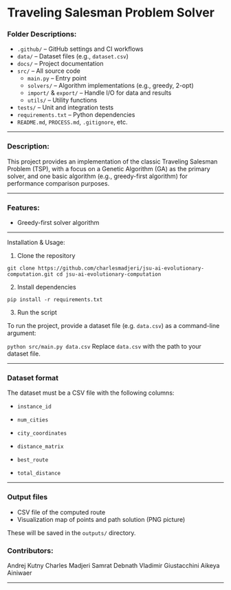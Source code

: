 ﻿#  Traveling Salesman Problem Solver
### Folder Descriptions:

- `.github/` – GitHub settings and CI workflows  
- `data/` – Dataset files (e.g., `dataset.csv`)  
- `docs/` – Project documentation  
- `src/` – All source code  
  - `main.py` – Entry point  
  - `solvers/` – Algorithm implementations (e.g., greedy, 2-opt)  
  - `import/` & `export/` – Handle I/O for data and results  
  - `utils/` – Utility functions  
- `tests/` – Unit and integration tests  
- `requirements.txt` – Python dependencies  
- `README.md`, `PROCESS.md`, `.gitignore`, etc.
*** 


 ### Description: 
 This project provides an implementation of the classic Traveling Salesman Problem (TSP), with a focus on a Genetic Algorithm (GA) as the primary solver, and one basic algorithm (e.g., greedy-first algorithm) for performance comparison purposes.
***
### Features:

* Greedy-first solver algorithm

***
Installation & Usage:


1. Clone the repository


`git clone https://github.com/charlesmadjeri/jsu-ai-evolutionary-computation.git
cd jsu-ai-evolutionary-computation`


2. Install dependencies


`pip install -r requirements.txt`


3. Run the script

To run the project, provide a dataset file (e.g. `data.csv`) as a command-line argument:

`python src/main.py data.csv`
Replace `data.csv` with the path to your dataset file.
***

###  Dataset format

The dataset must be a CSV file with the following columns:

-   `instance_id`
    
-   `num_cities`
    
-   `city_coordinates`
    
-   `distance_matrix`
    
-   `best_route`
    
-   `total_distance`
***


###  Output files

- CSV file of the computed route
- Visualization map of points and path solution (PNG picture)

These will be saved in the `outputs/` directory.




### Contributors:
Andrej Kutny
Charles Madjeri
Samrat Debnath
Vladimir Giustacchini
Aikeya Ainiwaer
***
